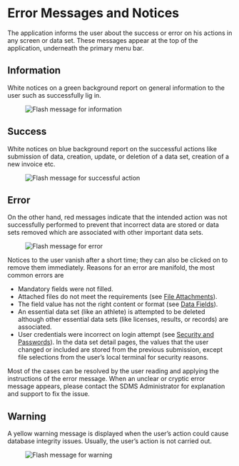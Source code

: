 # Error Messages and Notices

The application informs the user about the success or error on his actions in any screen or data set. These messages appear at the top of the application, underneath the primary menu bar.

## Information

White notices on a green background report on general information to the user such as successfully lig in.

<figure>
    <img src="_img/inline/flash-message-info.png" alt="Flash message for information" class="screenshot" >
</figure>

## Success

White notices on blue background report on the successful actions like submission of data, creation, update, or deletion of a data set, creation of a new invoice etc.

<figure>
    <img src="_img/inline/flash-message-success.png" alt="Flash message for successful action" class="screenshot" >
</figure>

## Error

On the other hand, red messages indicate that the intended action was not successfully performed to prevent that incorrect data are stored or data sets removed which are associated with other important data sets.

<figure>
    <img src="_img/inline/flash-message-error.png" alt="Flash message for error" class="screenshot">
</figure>

Notices to the user vanish after a short time; they can also be clicked on to remove them immediately.
Reasons for an error are manifold, the most common errors are

- Mandatory fields were not filled.
- Attached files do not meet the requirements (see [File Attachments](layout-and-functionalities/file-attachments.md)).
- The field value has not the right content or format (see [Data Fields](layout-and-functionalities/data-fields.md)).
- An essential data set (like an athlete) is attempted to be deleted although other essential data sets (like licenses, results, or records) are associated.
- User credentials were incorrect on login attempt (see [Security and Passwords](layout-and-functionalities/access.md#security-and-passwords)).
  In the data set detail pages, the values that the user changed or included are stored from the previous submission, except file selections from the user’s local terminal for security reasons.

Most of the cases can be resolved by the user reading and applying the instructions of the error message. When an unclear or cryptic error message appears, please contact the SDMS Administrator for explanation and support to fix the issue.

## Warning

A yellow warning message is displayed when the user’s action could cause database integrity issues. Usually, the user’s action is not carried out.

<figure>
    <img src="_img/inline/flash-message-warning.png" alt="Flash message for warning" class="screenshot">
</figure>
